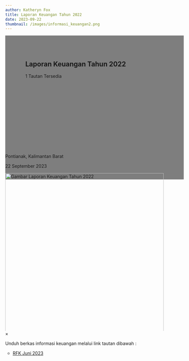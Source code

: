 ```yaml
---
author: Katheryn Fox
title: Laporan Keuangan Tahun 2022
date: 2023-09-22
thumbnail: /images/informasi_keuangan2.png
---
```

<section class="">
    <div class="relative bg-white dark:bg-gray-600" style="height: 360px; background-image: url('/images/informasi_keuangan2.png'); background-repeat: no-repeat; background-position: center; background-size: 100% auto;">
        <div style="background: rgba(0,0,0,0.5); width: 100%; height: 100%; padding: 48px 32px;" class="absolute bottom-0 left-0">
            <div class="container-besar" style="height: 100%; padding: 0 32px;">
                <div class="absolute bottom-8">
                    <h2 class="text-white font-bold text-4xl mb-2">Laporan Keuangan Tahun 2022</h2>
                    <p class="text-white">1 Tautan Tersedia</p>
                </div>
            </div>
        </div>
    </div>
    <div class="bg-white dark:bg-gray-900">
        <div style="width: 100%; height: auto;" class="container-besar flex align-center px-8 py-3">
            <i class="fas fa-map-marker-alt black-fill white-fill mr-2" style="font-size: 24px"></i>
            <p class="mr-8">Pontianak, Kalimantan Barat</p>
            <i style="font-size: 24px;" class="far fa-calendar text-black dark:text-white mr-2"></i>
            <p class="mr-8">22 September 2023</p>
        </div>
    </div>
</section>
<div class="">
    <div class="mb-16 mt-8 px-8" style="max-height: 500px; overflow: hidden">
        <img id="myImg" class="mx-auto" src="/images/informasi_keuangan2.png" alt="Gambar Laporan Keuangan Tahun 2022" style="width: 100%; max-width: 600px;">
    </div>
    <div id="myModal" class="modal">
        <span class="close">×</span>
        <img class="modal-content" id="img01">
        <div id="caption"></div>
    </div>
</div>
<div class="container-besar">
    <div class="mb-16 mt-8 px-8">
        <p>Unduh berkas informasi keuangan melalui link tautan dibawah :</p>
        <ul style="list-style-type: circle" class="ml-8">
            <li>
                <a style="text-decoration: underline" class="text-secondary" href="https://diskominfo.kalbarprov.go.id/file/7ZA8gR0L6ktdKBbJaNrb.pdf">RFK Juni 2023</a>
            </li>
        </ul>
    </div>
</div>